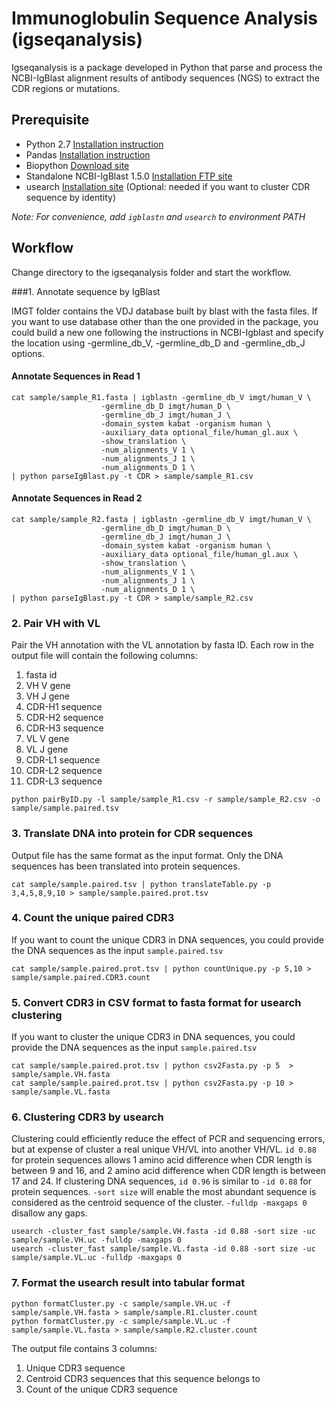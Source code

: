 # Immunoglobulin Sequence Analysis (igseqanalysis)

Igseqanalysis is a package developed in Python that parse and process the NCBI-IgBlast alignment results of antibody sequences (NGS) to extract the CDR regions or mutations. 

## Prerequisite
* Python 2.7 [Installation instruction](https://www.python.org/download/releases/2.7/)
* Pandas [Installation instruction](http://pandas.pydata.org/)
* Biopython [Download site](http://biopython.org/wiki/Download)
* Standalone NCBI-IgBlast 1.5.0 [Installation FTP site](ftp://ftp.ncbi.nih.gov/blast/executables/igblast/release/)
* usearch [Installation site](http://www.drive5.com/usearch/) (Optional: needed if you want to cluster CDR sequence by identity)

*Note: For convenience, add `igblastn` and `usearch` to environment PATH*

## Workflow

Change directory to the igseqanalysis folder and start the workflow.

###1. Annotate sequence by IgBlast

IMGT folder contains the VDJ database built by blast with the fasta files. If you want to use database other than the one provided in the package, you could build a new one following the instructions in NCBI-Igblast and specify the location using -germline_db_V, -germline_db_D and -germline_db_J options.

#### Annotate Sequences in Read 1

```
cat sample/sample_R1.fasta | igblastn -germline_db_V imgt/human_V \
                    -germline_db_D imgt/human_D \
                    -germline_db_J imgt/human_J \
                    -domain_system kabat -organism human \
                    -auxiliary_data optional_file/human_gl.aux \
                    -show_translation \
                    -num_alignments_V 1 \
                    -num_alignments_J 1 \
                    -num_alignments_D 1 \
| python parseIgBlast.py -t CDR > sample/sample_R1.csv
```    

#### Annotate Sequences in Read 2

```  
cat sample/sample_R2.fasta | igblastn -germline_db_V imgt/human_V \
                    -germline_db_D imgt/human_D \
                    -germline_db_J imgt/human_J \
                    -domain_system kabat -organism human \
                    -auxiliary_data optional_file/human_gl.aux \
                    -show_translation \
                    -num_alignments_V 1 \
                    -num_alignments_J 1 \
                    -num_alignments_D 1 \
| python parseIgBlast.py -t CDR > sample/sample_R2.csv
```

### 2. Pair VH with VL

Pair the VH annotation with the VL annotation by fasta ID. 
Each row in the output file will contain the following columns:
  1.  fasta id
  2.  VH V gene
  3.  VH J gene
  4.  CDR-H1 sequence
  5.  CDR-H2 sequence
  6.  CDR-H3 sequence
  7.  VL V gene
  8.  VL J gene
  9.  CDR-L1 sequence
  10. CDR-L2 sequence
  11. CDR-L3 sequence
```
python pairByID.py -l sample/sample_R1.csv -r sample/sample_R2.csv -o sample/sample.paired.tsv
```

### 3. Translate DNA into protein for CDR sequences

Output file has the same format as the input format. Only the DNA sequences has been translated into protein sequences.

	cat sample/sample.paired.tsv | python translateTable.py -p 3,4,5,8,9,10 > sample/sample.paired.prot.tsv

### 4. Count the unique paired CDR3

If you want to count the unique CDR3 in DNA sequences, you could provide the DNA sequences as the input `sample.paired.tsv` 

	cat sample/sample.paired.prot.tsv | python countUnique.py -p 5,10 > sample/sample.paired.CDR3.count

### 5. Convert CDR3 in CSV format to fasta format for usearch clustering

If you want to cluster the unique CDR3 in DNA sequences, you could provide the DNA sequences as the input `sample.paired.tsv` 

	cat sample/sample.paired.prot.tsv | python csv2Fasta.py -p 5  > sample/sample.VH.fasta
	cat sample/sample.paired.prot.tsv | python csv2Fasta.py -p 10 > sample/sample.VL.fasta

### 6. Clustering CDR3 by usearch

Clustering could efficiently reduce the effect of PCR and sequencing errors, but at expense of cluster a real unique VH/VL into another VH/VL. `id 0.88` for protein sequences allows 1 amino acid difference when CDR length is between 9 and 16, and 2 amino acid difference when CDR length is between 17 and 24. If clustering DNA sequences, `id 0.96` is similar to `-id 0.88` for protein sequences. `-sort size` will enable the most abundant sequence is considered as the centroid sequence of the cluster. `-fulldp -maxgaps 0` disallow any gaps.

	usearch -cluster_fast sample/sample.VH.fasta -id 0.88 -sort size -uc sample/sample.VH.uc -fulldp -maxgaps 0
	usearch -cluster_fast sample/sample.VL.fasta -id 0.88 -sort size -uc sample/sample.VL.uc -fulldp -maxgaps 0

### 7. Format the usearch result into tabular format

	python formatCluster.py -c sample/sample.VH.uc -f sample/sample.VH.fasta > sample/sample.R1.cluster.count
	python formatCluster.py -c sample/sample.VL.uc -f sample/sample.VL.fasta > sample/sample.R2.cluster.count

The output file contains 3 columns:

1. Unique CDR3 sequence
2. Centroid CDR3 sequences that this sequence belongs to
3. Count of the unique CDR3 sequence
